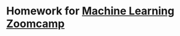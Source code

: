 # Homework for [Machine Learning Zoomcamp](https://github.com/DataTalksClub/machine-learning-zoomcamp/)